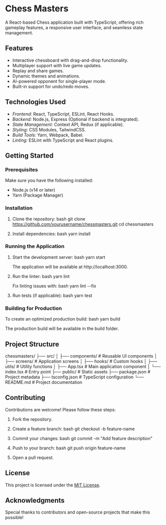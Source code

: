 # Chess Masters

A React-based Chess application built with TypeScript, offering rich gameplay features, a responsive user interface, and seamless state management.

## Features

- Interactive chessboard with drag-and-drop functionality.
- Multiplayer support with live game updates.
- Replay and share games.
- Dynamic themes and animations.
- AI-powered opponent for single-player mode.
- Built-in support for undo/redo moves.

## Technologies Used

- *Frontend:* React, TypeScript, ESLint, React Hooks.
- *Backend:* Node.js, Express (Optional if backend is integrated).
- *State Management:* Context API, Redux (if applicable).
- *Styling:* CSS Modules, TailwindCSS.
- *Build Tools:* Yarn, Webpack, Babel.
- *Linting:* ESLint with TypeScript and React plugins.

## Getting Started

### Prerequisites

Make sure you have the following installed:
- Node.js (v14 or later)
- Yarn (Package Manager)

### Installation

1. Clone the repository:
   bash
   git clone https://github.com/yourusername/chessmasters.git
   cd chessmasters
   

2. Install dependencies:
   bash
   yarn install
   

### Running the Application

1. Start the development server:
   bash
   yarn start
   
   The application will be available at http://localhost:3000.

2. Run the linter:
   bash
   yarn lint
   
   Fix linting issues with:
   bash
   yarn lint --fix
   

3. Run tests (if applicable):
   bash
   yarn test
   

### Building for Production

To create an optimized production build:
bash
yarn build


The production build will be available in the build folder.

## Project Structure


chessmasters/
├── src/
│   ├── components/   # Reusable UI components
│   ├── screens/      # Application screens
│   ├── hooks/        # Custom hooks
│   ├── utils/        # Utility functions
│   ├── App.tsx       # Main application component
│   └── index.tsx     # Entry point
├── public/           # Static assets
├── package.json      # Project metadata
├── tsconfig.json     # TypeScript configuration
└── README.md         # Project documentation


## Contributing

Contributions are welcome! Please follow these steps:

1. Fork the repository.
2. Create a feature branch:
   bash
   git checkout -b feature-name
   
3. Commit your changes:
   bash
   git commit -m "Add feature description"
   
4. Push to your branch:
   bash
   git push origin feature-name
   
5. Open a pull request.

## License

This project is licensed under the [MIT License](LICENSE).

## Acknowledgments

Special thanks to contributors and open-source projects that make this possible!

